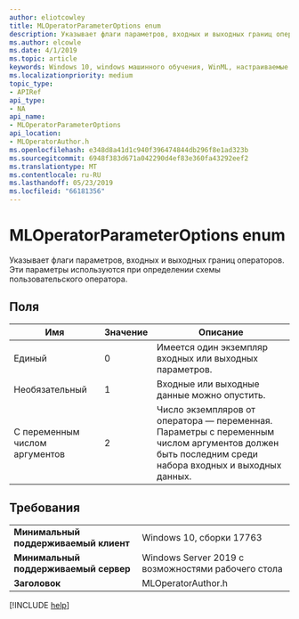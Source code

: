 ```yaml
---
author: eliotcowley
title: MLOperatorParameterOptions enum
description: Указывает флаги параметров, входных и выходных границ операторов.
ms.author: elcowle
ms.date: 4/1/2019
ms.topic: article
keywords: Windows 10, windows машинного обучения, WinML, настраиваемые операторы, MLOperatorParameterOptions
ms.localizationpriority: medium
topic_type:
- APIRef
api_type:
- NA
api_name:
- MLOperatorParameterOptions
api_location:
- MLOperatorAuthor.h
ms.openlocfilehash: e348d8a41d1c940f396474844db296f8e1ad323b
ms.sourcegitcommit: 6948f383d671a042290d4ef83e360fa43292eef2
ms.translationtype: MT
ms.contentlocale: ru-RU
ms.lasthandoff: 05/23/2019
ms.locfileid: "66181356"
---
```

# <a name="mloperatorparameteroptions-enum"></a>MLOperatorParameterOptions enum

Указывает флаги параметров, входных и выходных границ операторов. Эти параметры используются при определении схемы пользовательского оператора.

## <a name="fields"></a>Поля

| Имя | Значение | Описание |
|------|-------|-------------|
| Единый | 0 | Имеется один экземпляр входных или выходных параметров. |
| Необязательный | 1 | Входные или выходные данные можно опустить. |
| С переменным числом аргументов | 2 | Число экземпляров от оператора — переменная. Параметры с переменным числом аргументов должен быть последним среди набора входных и выходных данных. |

## <a name="requirements"></a>Требования

| | |
|-|-|
| **Минимальный поддерживаемый клиент** | Windows 10, сборки 17763 |
| **Минимальный поддерживаемый сервер** | Windows Server 2019 с возможностями рабочего стола |
| **Заголовок** | MLOperatorAuthor.h |

[!INCLUDE [help](../../includes/get-help.md)]
